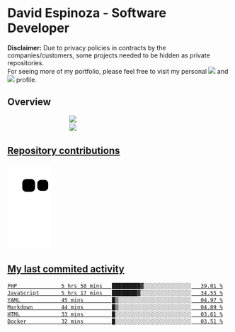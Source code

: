 # David Espinoza - Software Developer
<div id="links">
  <p>
    <strong>Disclaimer:</strong> Due to privacy policies in contracts by the companies/customers, some projects needed to be hidden as private repositories. <br />
For seeing more of my portfolio, please feel free to visit my personal <a href="https://davidespinoza.dev" target="_blank"><img src="https://img.shields.io/badge/website-000000?style=for-the-badge&logo=About.me&logoColor=white" target="_blank"></a> and <a href="https://www.linkedin.com/in/despinozap" target="_blank"><img src="https://img.shields.io/badge/LinkedIn-0077B5?style=for-the-badge&logo=linkedin&logoColor=white" target="_blank"></a> profile.
  </p>
</div>

## Overview

<div id="stats">
  <a href="https://github.com/despinozap">
  <img height="180em" style="margin: 0em 10em;" src="https://github-readme-stats.vercel.app/api?username=despinozap&show_icons=true&include_all_commits=true&count_private=true&theme=default"/>
  <img height="180em" style="margin: 0em 10em;" src="https://github-readme-stats.vercel.app/api/top-langs/?username=despinozap&layout=compact&langs_count=7&theme=default"/>
</div>
 
## Repository contributions
<div id="snake"> 

  ![Snake animation](https://github.com/despinozap/despinozap/blob/output/github-contribution-grid-snake.svg)
</div>

## My last commited activity
<!--START_SECTION:waka-->

```text
PHP              5 hrs 58 mins   █████████▓░░░░░░░░░░░░░░░   39.01 %
JavaScript       5 hrs 17 mins   ████████▓░░░░░░░░░░░░░░░░   34.55 %
YAML             45 mins         █▒░░░░░░░░░░░░░░░░░░░░░░░   04.97 %
Markdown         44 mins         █▒░░░░░░░░░░░░░░░░░░░░░░░   04.89 %
HTML             33 mins         █░░░░░░░░░░░░░░░░░░░░░░░░   03.61 %
Docker           32 mins         █░░░░░░░░░░░░░░░░░░░░░░░░   03.51 %
```

<!--END_SECTION:waka-->
